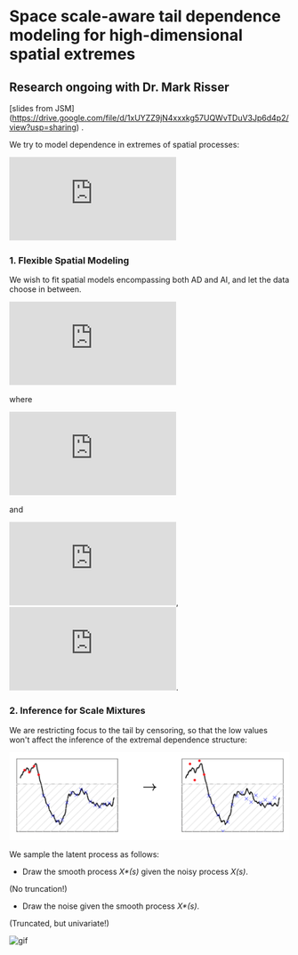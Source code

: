 # Space scale-aware tail dependence modeling for high-dimensional spatial extremes

## Research ongoing with Dr. Mark Risser

[slides from JSM] (https://drive.google.com/file/d/1xUYZZ9jN4xxxkg57UQWvTDuV3Jp6d4p2/view?usp=sharing) .

We try to model dependence in extremes of spatial processes: 

![equation](http://latex.codecogs.com/gif.latex?%5C%7BX%28s%29%3Bs%5Cin%5Cmathcal%7BS%7D%5Csubset%5Cmathbb%7BR%7D%5E2%5C%7D)

### 1.  Flexible Spatial Modeling
We wish to fit spatial models encompassing both AD and AI, and let the data choose in between.

![equation](http://latex.codecogs.com/gif.latex?X%28s%29%3DRW%28s%29&plus;%5Cepsilon%28s%29%2C%20%5Cepsilon%28s%29%5Cstackrel%7Biid%7D%7B%5Csim%7D%20N%280%2C%5Ctau%5E2%29)

where

![equation](http://latex.codecogs.com/gif.latex?R%7C%5Cdelta%5Csim%20Pareto%28%5Cfrac%7B1-%5Cdelta%7D%7B%5Cdelta%7D%29)

and 

![equation](http://latex.codecogs.com/gif.latex?W%28s%29%3DF%5E%7B-1%7D%28%5CPhi%28Z%28s%29%29%29%3DT%28Z%28s%29%29),
![equation](http://latex.codecogs.com/gif.latex?Z%28s%29%5Csim%20N%280%2C%5CSigma%28%5Clambda%2C%5Cgamma%29%29).

### 2. Inference for Scale Mixtures

We are restricting focus to the tail by censoring, so that the low values won't affect the inference of the extremal dependence structure:

![plot1](www/6.png)

We sample the latent process as follows:

- Draw the smooth process _X*(s)_ given the noisy process _X(s)_.

(No truncation!)

- Draw the noise given the smooth process _X*(s)_.

(Truncated, but univariate!)

![gif](www/anime.gif)
